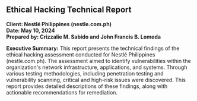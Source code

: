 ## Ethical Hacking Technical Report  
**Client:	Nestlé Philippines (nestle.com.ph)**   
**Date:	May 10, 2024**  
**Prepared by:	Crizzalie M. Sabido and John Francis B. Lomeda**

**Executive Summary:** This report presents the technical findings of the ethical hacking assessment conducted for Nestlé Philippines (nestle.com.ph). The assessment aimed to identify vulnerabilities within the organization's network infrastructure, applications, and systems. Through various testing methodologies, including penetration testing and vulnerability scanning, critical and high-risk issues were discovered. This report provides detailed descriptions of these findings, along with actionable recommendations for 
remediation.
